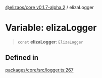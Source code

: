 [@elizaos/core v0.1.7-alpha.2](../index.md) / elizaLogger

# Variable: elizaLogger

> `const` **elizaLogger**: `ElizaLogger`

## Defined in

[packages/core/src/logger.ts:267](https://github.com/siwanetzu/eliza/blob/main/packages/core/src/logger.ts#L267)
